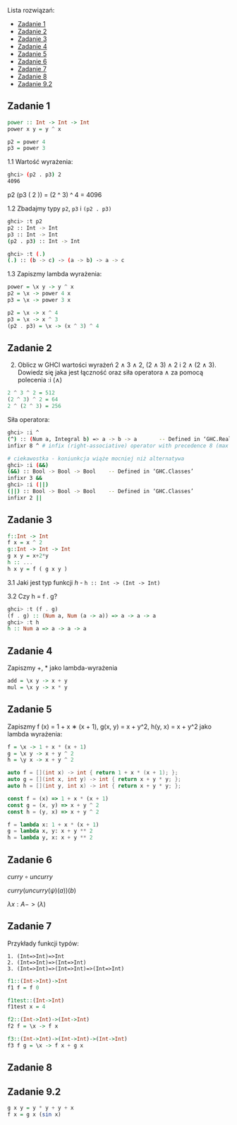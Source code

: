 Lista rozwiązań:
- [Zadanie 1](#zadanie-1)
- [Zadanie 2](#zadanie-2)
- [Zadanie 3](#zadanie-3)
- [Zadanie 4](#zadanie-4)
- [Zadanie 5](#zadanie-5)
- [Zadanie 6](#zadanie-6)
- [Zadanie 7](#zadanie-7)
- [Zadanie 8](#zadanie-8)
- [Zadanie 9.2](#zadanie-92)

## Zadanie 1

```hs
power :: Int -> Int -> Int
power x y = y ^ x

p2 = power 4
p3 = power 3
```

1.1 Wartość wyrażenia:

```bash
ghci> (p2 . p3) 2
4096
```

p2 (p3 ( 2 )) = (2 ^ 3) ^ 4 = 4096

1.2 Zbadajmy typy `p2`, `p3` i `(p2 . p3)`

```bash
ghci> :t p2
p2 :: Int -> Int
p3 :: Int -> Int
(p2 . p3) :: Int -> Int

ghci> :t (.)
(.) :: (b -> c) -> (a -> b) -> a -> c
```

1.3 Zapiszmy lambda wyrażenia:

```hs
power = \x y -> y ^ x
p2 = \x -> power 4 x
p3 = \x -> power 3 x

p2 = \x -> x ^ 4
p3 = \x -> x ^ 3
(p2 . p3) = \x -> (x ^ 3) ^ 4
```

## Zadanie 2

2. Oblicz w GHCI wartości wyrażeń 2 ∧ 3 ∧ 2, (2 ∧ 3) ∧ 2 i 2 ∧ (2 ∧ 3). Dowiedz się jaka jest łączność oraz siła operatora ∧ za pomocą polecenia :i (∧)

```hs
2 ^ 3 ^ 2 = 512
(2 ^ 3) ^ 2 = 64
2 ^ (2 ^ 3) = 256
```

Siła operatora:

```bash
ghci> :i ^
(^) :: (Num a, Integral b) => a -> b -> a       -- Defined in ‘GHC.Real’
infixr 8 ^ # infix (right-associative) operator with precedence 8 (max is 9)

# ciekawostka - koniunkcja wiąże mocniej niż alternatywa
ghci> :i (&&)
(&&) :: Bool -> Bool -> Bool    -- Defined in ‘GHC.Classes’
infixr 3 &&
ghci> :i (||)
(||) :: Bool -> Bool -> Bool    -- Defined in ‘GHC.Classes’
infixr 2 ||
```

## Zadanie 3

```hs
f::Int -> Int
f x = x ^ 2
g::Int -> Int -> Int
g x y = x+2*y
h :: ...
h x y = f ( g x y )
```

3.1 Jaki jest typ funkcji $h$  - `h :: Int -> (Int -> Int)`

3.2 Czy h = f . g? 

```hs
ghci> :t (f . g)
(f . g) :: (Num a, Num (a -> a)) => a -> a -> a
ghci> :t h
h :: Num a => a -> a -> a
```

## Zadanie 4

Zapiszmy +, * jako lambda-wyrażenia

```hs
add = \x y -> x + y
mul = \x y -> x * y
```

## Zadanie 5

Zapiszmy f (x) = 1 + x ∗ (x + 1), g(x, y) = x + y^2, h(y, x) = x + y^2 jako lambda wyrażenia:

```hs
f = \x -> 1 + x * (x + 1)
g = \x y -> x + y ^ 2
h = \y x -> x + y ^ 2
```

```cpp
auto f = [](int x) -> int { return 1 + x * (x + 1); };
auto g = [](int x, int y) -> int { return x + y * y; };
auto h = [](int y, int x) -> int { return x + y * y; };
```

```js
const f = (x) => 1 + x * (x + 1)
const g = (x, y) => x + y ^ 2
const h = (y, x) => x + y ^ 2
```

```py
f = lambda x: 1 + x * (x + 1)
g = lambda x, y: x + y ** 2
h = lambda y, x: x + y ** 2
```

## Zadanie 6

$curry \circ uncurry$

$curry ( uncurry ( \psi ) (a))(b)$

$\lambda x: A -> (\lambda )$

## Zadanie 7

Przykłady funkcji typów:

```
1. (Int=>Int)=>Int
2. (Int=>Int)=>(Int=>Int)
3. (Int=>Int)=>(Int=>Int)=>(Int=>Int)
```

```hs
f1::(Int->Int)->Int
f1 f = f 0

f1test::(Int->Int)
f1test x = 4

f2::(Int->Int)->(Int->Int)
f2 f = \x -> f x 

f3::(Int->Int)->(Int->Int)->(Int->Int)
f3 f g = \x -> f x + g x
```

## Zadanie 8

## Zadanie 9.2

```hs
g x y = y * y + y + x
f x = g x (sin x)
```
